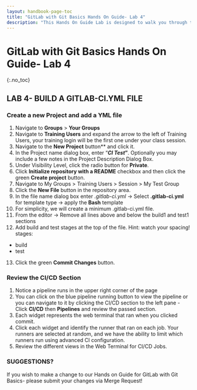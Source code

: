 ```yaml
---
layout: handbook-page-toc
title: "GitLab with Git Basics Hands On Guide- Lab 4"
description: "This Hands On Guide Lab is designed to walk you through the lab exercises used in the GitLab with Git Basics course."
---
```

# GitLab with Git Basics Hands On Guide- Lab 4
{:.no_toc}

## LAB 4- BUILD A GITLAB-CI.YML FILE

### Create a new Project and add a YML file 
1. Navigate to **Groups** > **Your Groups**
2. Navigate to **Training Users** and expand the arrow to the left of Training Users, your training login will be the first one under your class session. 
3. Navigate to the **New Project** button** and click it.  
4. In the Project name dialog box, enter “***CI Test*”**.  Optionally you may include a few notes in the Project Description Dialog Box. 
5. Under Visibility Level, click the radio button for **Private**.  
6. Click **Initialize repository with a README** checkbox and then click the green **Create project** button.  
7. Navigate to My Groups > Training Users > Session > My Test Group 
8. Click the **New File** button in the repository area.
9. In the file name dialog box enter  *.gitlab-ci.yml* -> Select **.gitlab-ci.yml** for template type -> apply the **Bash** template 
10. For simplicity, we will create a minimum .gitlab-ci.yml file. 
11. From the editor -> Remove all lines above and below the build1 and test1 sections  
12. Add build and test stages at the top of the file.  Hint: watch your spacing! 
stages: 
- build 
- test 
13. Click the green **Commit Changes** button.

### Review the CI/CD Section 
1. Notice a pipeline runs in the upper right corner of the page  
2. You can click on the blue pipeline running button to view the pipeline or you can navigate to it by clicking the CI/CD section to the left pane - Click **CI/CD** then **Pipelines** and review the passed section.  
3. Each widget represents the web terminal that ran when you clicked commit. 
4. Click each widget and identify the runner that ran on each job.  Your runners are selected at random, and we have the ability to limit which runners run using advanced CI configuration. 
5. Review the different views in the Web Terminal for CI/CD Jobs. 

### SUGGESTIONS?

If you wish to make a change to our Hands on Guide for GitLab with Git Basics- please submit your changes via Merge Request!
